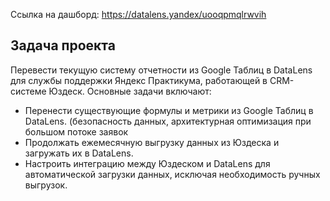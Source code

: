 Ссылка на дашборд: https://datalens.yandex/uooqpmqlrwvih

## Задача проекта

Перевести текущую систему отчетности из Google Таблиц в DataLens для службы поддержки Яндекс Практикума, 
работающей в CRM-системе Юздеск. Основные задачи включают:
- Перенести существующие формулы и метрики из Google Таблиц в DataLens. (безопасность данных, архитектурная оптимизация при большом потоке заявок
- Продолжать ежемесячную выгрузку данных из Юздеска и загружать их в DataLens.
- Настроить интеграцию между Юздеском и DataLens для автоматической загрузки данных, исключая необходимость ручных выгрузок.
